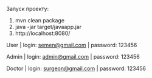 Запуск проекту:

1. mvn clean package
2. java -jar target/javaapp.jar
3. http://localhost:8080/

User | login: semen@gmail.com | password: 123456

Admin | login: admin@gmail.com | password: 123456

Doctor | login: surgeon@gmail.com | password: 123456
